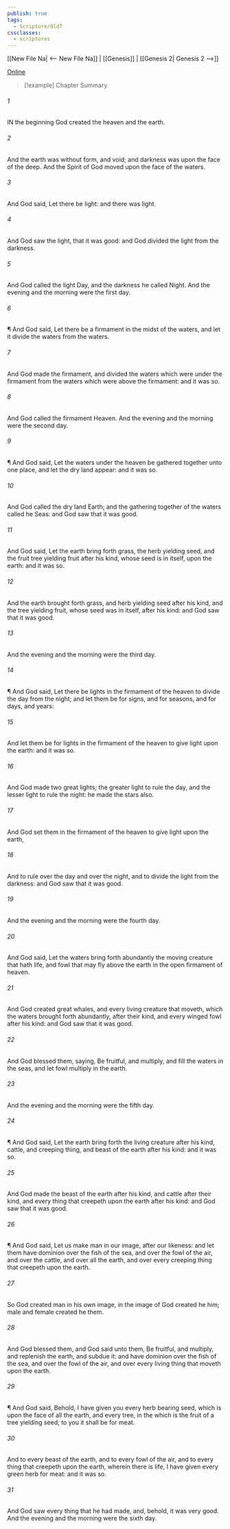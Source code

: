 ```yaml
---
publish: true
tags:
  - Scripture/OldT
cssclasses:
  - scriptures
---
```

[[New File Na| <-- New File Na]] | [[Genesis]] | [[Genesis 2| Genesis 2 -->]]

[Online](https://churchofjesuschrist.org/study/scriptures/ot/gen/1?lang=eng)

>[!example] Chapter Summary
>
###### 1
IN the beginning God created the heaven and the earth.
###### 2
And the earth was without form, and void; and darkness was upon the face of the deep.  And the Spirit of God moved upon the face of the waters.
###### 3
And God said, Let there be light: and there was light.
###### 4
And God saw the light, that it was good: and God divided the light from the darkness.
###### 5
And God called the light Day, and the darkness he called Night.  And the evening and the morning were the first day.
###### 6
¶ And God said, Let there be a firmament in the midst of the waters, and let it divide the waters from the waters.
###### 7
And God made the firmament, and divided the waters which were under the firmament from the waters which were above the firmament: and it was so.
###### 8
And God called the firmament Heaven.  And the evening and the morning were the second day.
###### 9
¶ And God said, Let the waters under the heaven be gathered together unto one place, and let the dry land appear: and it was so.
###### 10
And God called the dry land Earth; and the gathering together of the waters called he Seas: and God saw that it was good.
###### 11
And God said, Let the earth bring forth grass, the herb yielding seed, and the fruit tree yielding fruit after his kind, whose seed is in itself, upon the earth: and it was so.
###### 12
And the earth brought forth grass, and herb yielding seed after his kind, and the tree yielding fruit, whose seed was in itself, after his kind: and God saw that it was good.
###### 13
And the evening and the morning were the third day.
###### 14
¶ And God said, Let there be lights in the firmament of the heaven to divide the day from the night; and let them be for signs, and for seasons, and for days, and years:
###### 15
And let them be for lights in the firmament of the heaven to give light upon the earth: and it was so.
###### 16
And God made two great lights; the greater light to rule the day, and the lesser light to rule the night: he made the stars also.
###### 17
And God set them in the firmament of the heaven to give light upon the earth,
###### 18
And to rule over the day and over the night, and to divide the light from the darkness: and God saw that it was good.
###### 19
And the evening and the morning were the fourth day.
###### 20
And God said, Let the waters bring forth abundantly the moving creature that hath life, and fowl that may fly above the earth in the open firmament of heaven.
###### 21
And God created great whales, and every living creature that moveth, which the waters brought forth abundantly, after their kind, and every winged fowl after his kind: and God saw that it was good.
###### 22
And God blessed them, saying, Be fruitful, and multiply, and fill the waters in the seas, and let fowl multiply in the earth.
###### 23
And the evening and the morning were the fifth day.
###### 24
¶ And God said, Let the earth bring forth the living creature after his kind, cattle, and creeping thing, and beast of the earth after his kind: and it was so.
###### 25
And God made the beast of the earth after his kind, and cattle after their kind, and every thing that creepeth upon the earth after his kind: and God saw that it was good.
###### 26
¶ And God said, Let us make man in our image, after our likeness: and let them have dominion over the fish of the sea, and over the fowl of the air, and over the cattle, and over all the earth, and over every creeping thing that creepeth upon the earth.
###### 27
So God created man in his own image, in the image of God created he him; male and female created he them.
###### 28
And God blessed them, and God said unto them, Be fruitful, and multiply, and replenish the earth, and subdue it: and have dominion over the fish of the sea, and over the fowl of the air, and over every living thing that moveth upon the earth.
###### 29
¶ And God said, Behold, I have given you every herb bearing seed, which is upon the face of all the earth, and every tree, in the which is the fruit of a tree yielding seed; to you it shall be for meat.
###### 30
And to every beast of the earth, and to every fowl of the air, and to every thing that creepeth upon the earth, wherein there is life, I have given every green herb for meat: and it was so.
###### 31
And God saw every thing that he had made, and, behold, it was very good.  And the evening and the morning were the sixth day.




